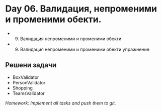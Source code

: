 ﻿# Day 06. Валидация, непроменими и променими обекти.
- 09. Валидация непроменими и променими обекти
- 09. Валидация непроменими и променими обекти упражнение
	
## Решени задачи
- BoxValidator
- PersonValidator
- Shopping
- TeamsValidator

_Homework: Implement all tasks and push them to git._

